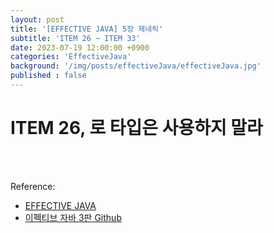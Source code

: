 ```yaml
---
layout: post
title: '[EFFECTIVE JAVA] 5장 제네릭'
subtitle: 'ITEM 26 ~ ITEM 33'
date: 2023-07-19 12:00:00 +0900
categories: 'EffectiveJava'
background: '/img/posts/effectiveJava/effectiveJava.jpg'
published : false
---
```


# ITEM 26, 로 타입은 사용하지 말라



<br>


<br>

Reference:

- [EFFECTIVE JAVA](https://front.wemakeprice.com/product/121854081?search_keyword=%25EC%259D%25B4%25ED%258E%2599%25ED%258B%25B0%25EB%25B8%258C%2520%25EC%259E%2590%25EB%25B0%2594&_service=5&_no=1)
- [이펙티브 자바 3판 Github](https://github.com/WegraLee/effective-java-3e-source-code)
 